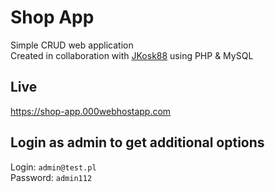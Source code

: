 # Shop App
Simple CRUD web application  
Created in collaboration with [JKosk88](https://github.com/JKosk88) using PHP &amp; MySQL
## Live
https://shop-app.000webhostapp.com
## Login as admin to get additional options
Login: ``admin@test.pl``  
Password: ``admin112``
